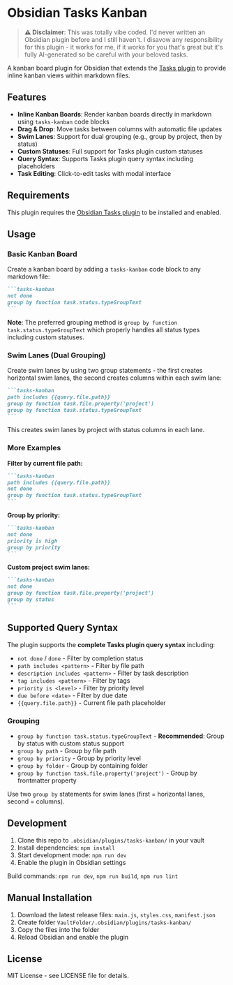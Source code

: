 # Obsidian Tasks Kanban

> **⚠️ Disclaimer**: This was totally vibe coded. I'd never written an Obsidian plugin before and I still haven't. I disavow any responsibility for this plugin - it works for me, if it works for you that's great but it's fully AI-generated so be careful with your beloved tasks.

A kanban board plugin for Obsidian that extends the [Tasks plugin](https://github.com/obsidian-tasks-group/obsidian-tasks) to provide inline kanban views within markdown files.

## Features

- **Inline Kanban Boards**: Render kanban boards directly in markdown using `tasks-kanban` code blocks
- **Drag & Drop**: Move tasks between columns with automatic file updates
- **Swim Lanes**: Support for dual grouping (e.g., group by project, then by status)
- **Custom Statuses**: Full support for Tasks plugin custom statuses
- **Query Syntax**: Supports Tasks plugin query syntax including placeholders
- **Task Editing**: Click-to-edit tasks with modal interface

## Requirements

This plugin requires the [Obsidian Tasks plugin](https://github.com/obsidian-tasks-group/obsidian-tasks) to be installed and enabled.

## Usage

### Basic Kanban Board

Create a kanban board by adding a `tasks-kanban` code block to any markdown file:

````markdown
```tasks-kanban
not done
group by function task.status.typeGroupText
```
````

**Note**: The preferred grouping method is `group by function task.status.typeGroupText` which properly handles all status types including custom statuses.

### Swim Lanes (Dual Grouping)

Create swim lanes by using two group statements - the first creates horizontal swim lanes, the second creates columns within each swim lane:

````markdown
```tasks-kanban
path includes {{query.file.path}}
group by function task.file.property('project')
group by function task.status.typeGroupText
```
````

This creates swim lanes by project with status columns in each lane.

### More Examples

**Filter by current file path:**
````markdown
```tasks-kanban
path includes {{query.file.path}}
not done
group by function task.status.typeGroupText
```
````

**Group by priority:**
````markdown
```tasks-kanban
not done
priority is high
group by priority
```
````

**Custom project swim lanes:**
````markdown
```tasks-kanban
not done
group by function task.file.property('project')
group by status
```
````

## Supported Query Syntax

The plugin supports the **complete Tasks plugin query syntax** including:

- `not done` / `done` - Filter by completion status
- `path includes <pattern>` - Filter by file path  
- `description includes <pattern>` - Filter by task description
- `tag includes <pattern>` - Filter by tags
- `priority is <level>` - Filter by priority level
- `due before <date>` - Filter by due date
- `{{query.file.path}}` - Current file path placeholder

### Grouping
- `group by function task.status.typeGroupText` - **Recommended**: Group by status with custom status support
- `group by path` - Group by file path
- `group by priority` - Group by priority level
- `group by folder` - Group by containing folder
- `group by function task.file.property('project')` - Group by frontmatter property

Use two `group by` statements for swim lanes (first = horizontal lanes, second = columns).

## Development

1. Clone this repo to `.obsidian/plugins/tasks-kanban/` in your vault
2. Install dependencies: `npm install`
3. Start development mode: `npm run dev`
4. Enable the plugin in Obsidian settings

Build commands: `npm run dev`, `npm run build`, `npm run lint`

## Manual Installation

1. Download the latest release files: `main.js`, `styles.css`, `manifest.json`
2. Create folder `VaultFolder/.obsidian/plugins/tasks-kanban/`
3. Copy the files into the folder
4. Reload Obsidian and enable the plugin

## License

MIT License - see LICENSE file for details.